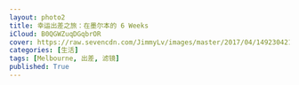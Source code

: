 ```yaml
---
layout: photo2
title: 幸运出差之旅：在墨尔本的 6 Weeks
iCloud: B0QGWZuqDGqbrOR
cover: https://raw.sevencdn.com/JimmyLv/images/master/2017/04/1492304216368.png
categories: [生活]
tags: [Melbourne, 出差, 滤镜]
published: True
---
```

